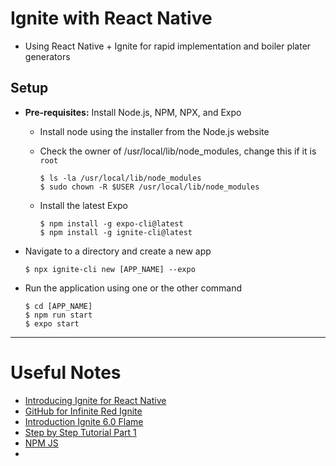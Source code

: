 # Ignite with React Native

* Using React Native + Ignite for rapid implementation and boiler plater generators

## Setup

* **Pre-requisites:** Install Node.js, NPM, NPX, and Expo
    * Install node using the installer from the Node.js website
    * Check the owner of /usr/local/lib/node_modules, change this if it is `root` 

        ```
        $ ls -la /usr/local/lib/node_modules
        $ sudo chown -R $USER /usr/local/lib/node_modules
        ```

    * Install the latest Expo

        ```
        $ npm install -g expo-cli@latest
        $ npm install -g ignite-cli@latest

        ```

* Navigate to a directory and create a new app

    ```
    $ npx ignite-cli new [APP_NAME] --expo
    ```

* Run the application using one or the other command

    ```
    $ cd [APP_NAME]
    $ npm run start
    $ expo start
    ```
---

# Useful Notes

* [Introducing Ignite for React Native](https://www.youtube.com/watch?v=5SVLs_NN_uY)
* [GitHub for Infinite Red Ignite](https://github.com/infinitered/ignite)
* [Introduction Ignite 6.0 Flame](https://shift.infinite.red/introducing-ignite-4-0-flame-1dfc891f9966)
* [Step by Step Tutorial Part 1](https://shift.infinite.red/creating-a-trivia-app-with-ignite-bowser-part-1-1987cc6e93a1)
* [NPM JS](https://www.npmjs.com/package/ignite-cli)
* 
